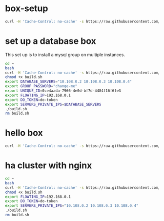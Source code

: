 # box-setup

```bash
curl -H 'Cache-Control: no-cache' -s https://raw.githubusercontent.com/wspecs/box-setup/master/build.sh | sudo -E bash
```

# set up a database box

This set up is to install a mysql group on multiple instances.

```bash
cd ~
bash
curl -H 'Cache-Control: no-cache' -s https://raw.githubusercontent.com/wspecs/box-setup/master/database.sh -o build.sh
chmod +x build.sh
export DATABASE_SERVERS="10.108.0.2 10.108.0.3 10.108.0.4"
export GROUP_PASSWORD="change-me"
export UNIQUE_ID=0ce4aada-7966-4e0d-bf7d-4484f16f6fe3
export FLOATING_IP=192.168.0.1
export DO_TOKEN=do-token
export SERVERS_PRIVATE_IPS=$DATABASE_SERVERS
./build.sh
rm build.sh
```

# hello box

```bash
curl -H 'Cache-Control: no-cache' -s https://raw.githubusercontent.com/wspecs/box-setup/master/hello.sh | sudo -E bash
```

# ha cluster with nginx
```bash
cd ~
bash
curl -H 'Cache-Control: no-cache' -s https://raw.githubusercontent.com/wspecs/box-setup/master/ha.sh -o build.sh
chmod +x build.sh
export FLOATING_IP=192.168.0.1
export DO_TOKEN=do-token
export SERVERS_PRIVATE_IPS="10.108.0.2 10.108.0.3 10.108.0.4"
./build.sh
rm build.sh
```

